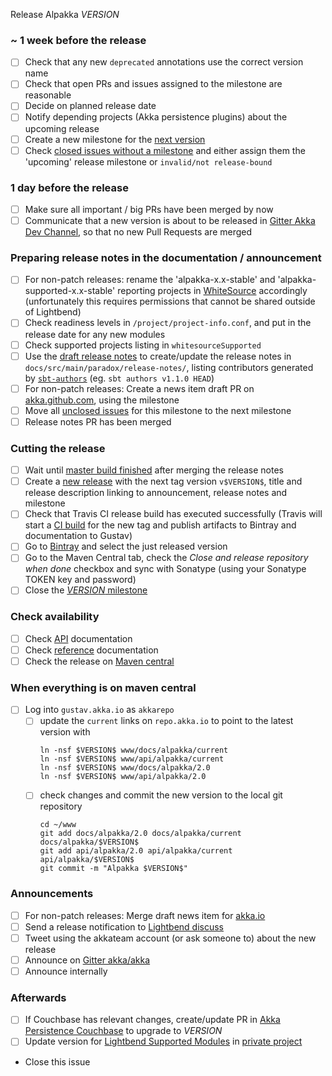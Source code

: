 Release Alpakka $VERSION$

<!--
# Release Train Issue Template for Alpakka

(Liberally copied and adopted from Scala itself https://github.com/scala/scala-dev/blob/b11cd2e4a4431de7867db6b39362bea8fa6650e7/notes/releases/template.md)

For every Alpakka release, make a copy of this file named after the release, and expand the variables.
Ideally replacing variables could become a script you can run on your local machine.

Variables to be expanded in this template:
- $VERSION$=???

Key links:
  - akka/alpakka milestone: https://github.com/akka/alpakka/milestone/?
-->
### ~ 1 week before the release

- [ ] Check that any new `deprecated` annotations use the correct version name
- [ ] Check that open PRs and issues assigned to the milestone are reasonable
- [ ] Decide on planned release date
- [ ] Notify depending projects (Akka persistence plugins) about the upcoming release
- [ ] Create a new milestone for the [next version](https://github.com/akka/alpakka/milestones)
- [ ] Check [closed issues without a milestone](https://github.com/akka/alpakka/issues?utf8=%E2%9C%93&q=is%3Aissue%20is%3Aclosed%20no%3Amilestone) and either assign them the 'upcoming' release milestone or `invalid/not release-bound`

### 1 day before the release

- [ ] Make sure all important / big PRs have been merged by now
- [ ] Communicate that a new version is about to be released in [Gitter Akka Dev Channel](https://gitter.im/akka/dev), so that no new Pull Requests are merged

### Preparing release notes in the documentation / announcement

- [ ] For non-patch releases: rename the 'alpakka-x.x-stable' and 'alpakka-supported-x.x-stable' reporting projects in [WhiteSource](https://saas.whitesourcesoftware.com/Wss/WSS.html#!project;id=517292) accordingly (unfortunately this requires permissions that cannot be shared outside of Lightbend)
- [ ] Check readiness levels in `/project/project-info.conf`, and put in the release date for any new modules
- [ ] Check supported projects listing in `whitesourceSupported`
- [ ] Use the [draft release notes](https://github.com/akka/alpakka-kafka/releases) to create/update the release notes  in `docs/src/main/paradox/release-notes/`, listing contributors generated by [`sbt-authors`](https://github.com/2m/authors) (eg. `sbt authors v1.1.0 HEAD`)
- [ ] For non-patch releases: Create a news item draft PR on [akka.github.com](https://github.com/akka/akka.github.com), using the milestone
- [ ] Move all [unclosed issues](https://github.com/akka/alpakka/issues?q=is%3Aopen+is%3Aissue+milestone%3A$VERSION$) for this milestone to the next milestone
- [ ] Release notes PR has been merged

### Cutting the release

- [ ] Wait until [master build finished](https://travis-ci.com/akka/alpakka/builds/) after merging the release notes
- [ ] Create a [new release](https://github.com/akka/alpakka/releases/new) with the next tag version `v$VERSION$`, title and release description linking to announcement, release notes and milestone
- [ ] Check that Travis CI release build has executed successfully (Travis will start a [CI build](https://travis-ci.com/akka/alpakka/builds) for the new tag and publish artifacts to Bintray and documentation to Gustav)
- [ ] Go to [Bintray](https://bintray.com/akka/maven/alpakka) and select the just released version
- [ ] Go to the Maven Central tab, check the *Close and release repository when done* checkbox and sync with Sonatype (using your Sonatype TOKEN key and password)
- [ ] Close the [$VERSION$ milestone](https://github.com/akka/alpakka/milestones?direction=asc&sort=due_date)

### Check availability

- [ ] Check [API](https://doc.akka.io/api/alpakka/$VERSION$/) documentation
- [ ] Check [reference](https://doc.akka.io/docs/alpakka/$VERSION$/) documentation
- [ ] Check the release on [Maven central](http://central.maven.org/maven2/com/lightbend/akka/akka-stream-alpakka-xml_2.12/$VERSION$/)

### When everything is on maven central
  - [ ] Log into `gustav.akka.io` as `akkarepo` 
    - [ ] update the `current` links on `repo.akka.io` to point to the latest version with
         ```
         ln -nsf $VERSION$ www/docs/alpakka/current
         ln -nsf $VERSION$ www/api/alpakka/current
         ln -nsf $VERSION$ www/docs/alpakka/2.0
         ln -nsf $VERSION$ www/api/alpakka/2.0
         ```
    - [ ] check changes and commit the new version to the local git repository
         ```
         cd ~/www
         git add docs/alpakka/2.0 docs/alpakka/current docs/alpakka/$VERSION$
         git add api/alpakka/2.0 api/alpakka/current api/alpakka/$VERSION$
         git commit -m "Alpakka $VERSION$"
         ```

### Announcements

- [ ] For non-patch releases: Merge draft news item for [akka.io](https://github.com/akka/akka.github.com)
- [ ] Send a release notification to [Lightbend discuss](https://discuss.akka.io)
- [ ] Tweet using the akkateam account (or ask someone to) about the new release
- [ ] Announce on [Gitter akka/akka](https://gitter.im/akka/akka)
- [ ] Announce internally

### Afterwards

- [ ] If Couchbase has relevant changes, create/update PR in [Akka Persistence Couchbase](https://github.com/akka/akka-persistence-couchbase/) to upgrade to $VERSION$
- [ ] Update version for [Lightbend Supported Modules](https://developer.lightbend.com/docs/lightbend-platform/introduction/getting-help/build-dependencies.html#_alpakka) in [private project](https://github.com/lightbend/lightbend-platform-docs/blob/master/docs/modules/getting-help/examples/build.sbt)
- Close this issue
